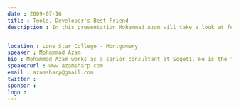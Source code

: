 ```yaml
---
date : 2009-07-16
title : Tools, Developer's Best Friend
description : In this presentation Mohammad Azam will take a look at few of the useful tools for .NET developers. He will also discuss some of the custom tools that he has created which have helped him in development. Some of these tools include Reflector, ReSharper, JetBrains Profiler, TestDriven.NET, SessionCacheManager, ImageCombiner, ViewStateMover, ELMAH, FireBug etc. Don't forget to bring hammers and screw drivers!

location : Lone Star College - Montgomery
speaker : Mohammad Azam
bio : Mohammad Azam works as a senior consultant at Sogeti. He is the founder of the knowledge based website, HighOnCoding. The website contains over 300 articles, 50+ videos and several podcasts. Few months ago Mohammad Azam also launched www.ScreenCastADay.com, a website which hosts screencasts related to the .NET technology.<div><br /></div><div>Mohammad Azam is also a Microsoft ASP.NET MVP.Mohammad Azam also contribute to the AspAlliance website. The contributions are in the form of videos and articles. </div><div><br /></div><div>You can check out all the videos at www.aspalliance.com/videos.Mohammad Azam blogs at www.azamsharp.com.</div>
speakerurl : www.azamsharp.com
email : azamsharp@gmail.com
twitter : 
sponsor : 
logo : 
---
```


